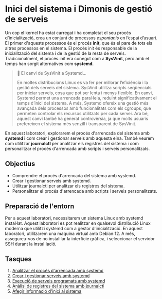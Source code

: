 # Inici del sistema i Dimonis de gestió de serveis

Un cop el kernel ha estat carregat i ha completat el seu procés d’inicialització, crea un conjunt de processos *espontanis* en l’espai d’usuari. El primer d'aquests processos és el procés **init**, que és el pare de tots els altres processos en el sistema. El procés init és responsable de la inicialització del sistema i de la gestió de la resta de serveis. Tradicionalment, el procés init era conegut com a **SysVinit**, però amb el temps han sorgit alternatives com **systemd**.

> 🧐 El canvi de SysVinit a Systemd...
>
> En moltes distribucions Linux es va fer per millorar l’eficiència i la gestió dels serveis del sistema. SysVinit utilitza scripts seqüencials per iniciar serveis, cosa que pot ser lenta i menys flexible. En canvi, Systemd permet una arrencada paral·lela, reduint significativament el temps d’inici del sistema. A més, Systemd ofereix una gestió més avançada dels processos amb funcionalitats com els cgroups, que permeten controlar els recursos utilitzats per cada servei. Ara bé, aquest canvi també ha generat controvèrsia, ja que molts usuaris prefereixen el sistema més senzill i transparent de SysVinit.

En aquest laboratori, explorarem el procés d'arrencada del sistema amb **systemd** i com crear i gestionar serveis amb aquesta eina. També veurem com utilitzar **journalctl** per analitzar els registres del sistema i com personalitzar el procés d'arrencada amb scripts i serveis personalitzats.

## Objectius

- Comprendre el procés d'arrencada del sistema amb systemd.
- Crear i gestionar serveis amb systemd.
- Utilitzar journalctl per analitzar els registres del sistema.
- Personalitzar el procés d'arrencada amb scripts i serveis personalitzats.

## Preparació de l'entorn

Per a aquest laboratori, necessitarem un sistema Linux amb systemd instal·lat. Aquest laboratori es pot realitzar en qualsevol distribució Linux moderna que utilitzi systemd com a gestor d'inicialització. En aquest laboratori, utilitzarem una màquina virtual amb Debian 12. A més, assegureu-vos de no instal·lar la interfície gràfica, i seleccionar el servidor SSH durant la instal·lació.

## Tasques

1. [Analitzar el procés d'arrencada amb systemd](./systemd/analitzant.md)
2. [Crear i gestionar serveis amb systemd](./systemd/servei.md)
3. [Execució de serveis programats amb systemd](./systemd/programats.md)
4. [Anàlisi de registres del sistema amb journalctl](./systemd/logs.md)
5. [Afegir informació d'inici al sistema](./systemd/inici.md)
